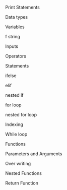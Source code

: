 Print Statements

Data types

Variables

f string

Inputs

Operators

Statements

ifelse

elif

nested if

for loop

nested for loop

Indexing

While loop

Functions

Parameters and Arguments

Over writing

Nested Functions

Return Function


